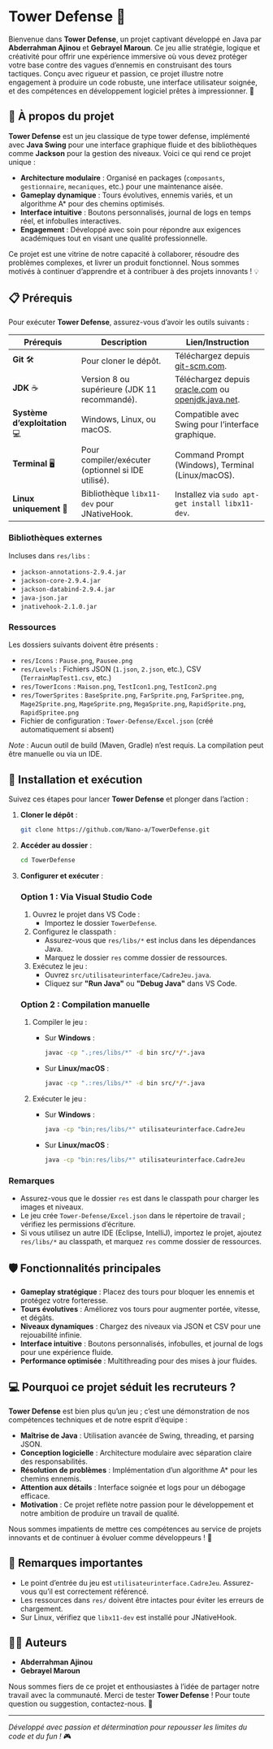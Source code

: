 # Tower Defense 🏰

Bienvenue dans **Tower Defense**, un projet captivant développé en Java par **Abderrahman Ajinou** et **Gebrayel Maroun**. Ce jeu allie stratégie, logique et créativité pour offrir une expérience immersive où vous devez protéger votre base contre des vagues d’ennemis en construisant des tours tactiques. Conçu avec rigueur et passion, ce projet illustre notre engagement à produire un code robuste, une interface utilisateur soignée, et des compétences en développement logiciel prêtes à impressionner. 🚀

## 🎯 À propos du projet

**Tower Defense** est un jeu classique de type tower defense, implémenté avec **Java Swing** pour une interface graphique fluide et des bibliothèques comme **Jackson** pour la gestion des niveaux. Voici ce qui rend ce projet unique :

- **Architecture modulaire** : Organisé en packages (`composants`, `gestionnaire`, `mecaniques`, etc.) pour une maintenance aisée.
- **Gameplay dynamique** : Tours évolutives, ennemis variés, et un algorithme A* pour des chemins optimisés.
- **Interface intuitive** : Boutons personnalisés, journal de logs en temps réel, et infobulles interactives.
- **Engagement** : Développé avec soin pour répondre aux exigences académiques tout en visant une qualité professionnelle.

Ce projet est une vitrine de notre capacité à collaborer, résoudre des problèmes complexes, et livrer un produit fonctionnel. Nous sommes motivés à continuer d’apprendre et à contribuer à des projets innovants ! 💡

## 📋 Prérequis

Pour exécuter **Tower Defense**, assurez-vous d’avoir les outils suivants :

| Prérequis | Description | Lien/Instruction |
|-----------|-------------|------------------|
| **Git** 🛠️ | Pour cloner le dépôt. | Téléchargez depuis [git-scm.com](https://git-scm.com). |
| **JDK** ☕ | Version 8 ou supérieure (JDK 11 recommandé). | Téléchargez depuis [oracle.com](https://www.oracle.com/java/technologies/javase-downloads.html) ou [openjdk.java.net](https://openjdk.java.net). |
| **Système d’exploitation** 💻 | Windows, Linux, ou macOS. | Compatible avec Swing pour l’interface graphique. |
| **Terminal** 🖥️ | Pour compiler/exécuter (optionnel si IDE utilisé). | Command Prompt (Windows), Terminal (Linux/macOS). |
| **Linux uniquement** 🐧 | Bibliothèque `libx11-dev` pour JNativeHook. | Installez via `sudo apt-get install libx11-dev`. |

### Bibliothèques externes

Incluses dans `res/libs` :

- `jackson-annotations-2.9.4.jar`
- `jackson-core-2.9.4.jar`
- `jackson-databind-2.9.4.jar`
- `java-json.jar`
- `jnativehook-2.1.0.jar`

### Ressources

Les dossiers suivants doivent être présents :

- `res/Icons` : `Pause.png`, `Pausee.png`
- `res/Levels` : Fichiers JSON (`1.json`, `2.json`, etc.), CSV (`TerrainMapTest1.csv`, etc.)
- `res/TowerIcons` : `Maison.png`, `TestIcon1.png`, `TestIcon2.png`
- `res/TowerSprites` : `BaseSprite.png`, `FarSprite.png`, `FarSpritee.png`, `Mage2Sprite.png`, `MageSprite.png`, `MegaSprite.png`, `RapidSprite.png`, `RapidSpritee.png`
- Fichier de configuration : `Tower-Defense/Excel.json` (créé automatiquement si absent)

*Note* : Aucun outil de build (Maven, Gradle) n’est requis. La compilation peut être manuelle ou via un IDE.

## 🚀 Installation et exécution

Suivez ces étapes pour lancer **Tower Defense** et plonger dans l’action :

1. **Cloner le dépôt** :

   ```bash
   git clone https://github.com/Nano-a/TowerDefense.git

2. **Accéder au dossier** :

   ```bash
   cd TowerDefense
   ```

3. **Configurer et exécuter** :

   ### Option 1 : Via Visual Studio Code

   1. Ouvrez le projet dans VS Code :
      - Importez le dossier `TowerDefense`.
   2. Configurez le classpath :
      - Assurez-vous que `res/libs/*` est inclus dans les dépendances Java.
      - Marquez le dossier `res` comme dossier de ressources.
   3. Exécutez le jeu :
      - Ouvrez `src/utilisateurinterface/CadreJeu.java`.
      - Cliquez sur **"Run Java"** ou **"Debug Java"** dans VS Code.

   ### Option 2 : Compilation manuelle

   1. Compiler le jeu :
      - Sur **Windows** :

        ```bash
        javac -cp ".;res/libs/*" -d bin src/*/*.java
        ```
      - Sur **Linux/macOS** :

        ```bash
        javac -cp ".:res/libs/*" -d bin src/*/*.java
        ```
   2. Exécuter le jeu :
      - Sur **Windows** :

        ```bash
        java -cp "bin;res/libs/*" utilisateurinterface.CadreJeu
        ```
      - Sur **Linux/macOS** :

        ```bash
        java -cp "bin:res/libs/*" utilisateurinterface.CadreJeu
        ```

### Remarques

- Assurez-vous que le dossier `res` est dans le classpath pour charger les images et niveaux.
- Le jeu crée `Tower-Defense/Excel.json` dans le répertoire de travail ; vérifiez les permissions d’écriture.
- Si vous utilisez un autre IDE (Eclipse, IntelliJ), importez le projet, ajoutez `res/libs/*` au classpath, et marquez `res` comme dossier de ressources.

## 🛡️ Fonctionnalités principales

- **Gameplay stratégique** : Placez des tours pour bloquer les ennemis et protégez votre forteresse.
- **Tours évolutives** : Améliorez vos tours pour augmenter portée, vitesse, et dégâts.
- **Niveaux dynamiques** : Chargez des niveaux via JSON et CSV pour une rejouabilité infinie.
- **Interface intuitive** : Boutons personnalisés, infobulles, et journal de logs pour une expérience fluide.
- **Performance optimisée** : Multithreading pour des mises à jour fluides.

## 💻 Pourquoi ce projet séduit les recruteurs ?

**Tower Defense** est bien plus qu’un jeu ; c’est une démonstration de nos compétences techniques et de notre esprit d’équipe :

- **Maîtrise de Java** : Utilisation avancée de Swing, threading, et parsing JSON.
- **Conception logicielle** : Architecture modulaire avec séparation claire des responsabilités.
- **Résolution de problèmes** : Implémentation d’un algorithme A* pour les chemins ennemis.
- **Attention aux détails** : Interface soignée et logs pour un débogage efficace.
- **Motivation** : Ce projet reflète notre passion pour le développement et notre ambition de produire un travail de qualité.

Nous sommes impatients de mettre ces compétences au service de projets innovants et de continuer à évoluer comme développeurs ! 🌟

## 📝 Remarques importantes

- Le point d’entrée du jeu est `utilisateurinterface.CadreJeu`. Assurez-vous qu’il est correctement référencé.
- Les ressources dans `res/` doivent être intactes pour éviter les erreurs de chargement.
- Sur Linux, vérifiez que `libx11-dev` est installé pour JNativeHook.

## 👨‍💻 Auteurs

- **Abderrahman Ajinou**
- **Gebrayel Maroun**

Nous sommes fiers de ce projet et enthousiastes à l’idée de partager notre travail avec la communauté. Merci de tester **Tower Defense** ! Pour toute question ou suggestion, contactez-nous. 🙌

---

*Développé avec passion et détermination pour repousser les limites du code et du fun !* 🎮
```

